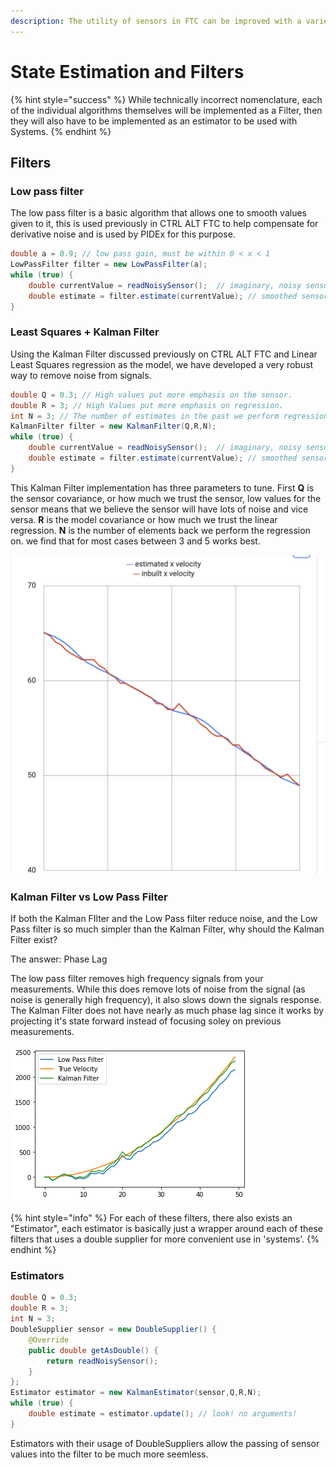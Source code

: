 ```yaml
---
description: The utility of sensors in FTC can be improved with a variety of algorithms.
---
```


# State Estimation and Filters

{% hint style="success" %}
While technically incorrect nomenclature, each of the individual algorithms themselves will be implemented as a Filter, then they will also have to be implemented as an estimator to be used with Systems. 
{% endhint %}

## Filters

### Low pass filter

The low pass filter is a basic algorithm that allows one to smooth values given to it, this is used previously in CTRL ALT FTC to help compensate for derivative noise and is used by PIDEx for this purpose. 

```java
double a = 0.9; // low pass gain, must be within 0 < x < 1
LowPassFilter filter = new LowPassFilter(a);
while (true) {
    double currentValue = readNoisySensor();  // imaginary, noisy sensor
    double estimate = filter.estimate(currentValue); // smoothed sensor
}
```

### Least Squares + Kalman Filter

Using the Kalman Filter discussed previously on CTRL ALT FTC and Linear Least Squares regression as the model,  we have developed a very robust way to remove noise from signals. 

```java
double Q = 0.3; // High values put more emphasis on the sensor.
double R = 3; // High Values put more emphasis on regression.
int N = 3; // The number of estimates in the past we perform regression on.
KalmanFilter filter = new KalmanFilter(Q,R,N);
while (true) {
    double currentValue = readNoisySensor();  // imaginary, noisy sensor
    double estimate = filter.estimate(currentValue); // smoothed sensor
}
```

This Kalman Filter implementation has three parameters to tune. First **Q** is the sensor covariance, or how much we trust the sensor, low values for the sensor means that we believe the sensor will have lots of noise and vice versa. **R** is the model covariance or how much we trust the linear regression. **N** is the number of elements back we perform the regression on. we find that for most cases between 3 and 5 works best. 

![Kalman Filter smoothing real velocity data from encoder. ](../.gitbook/assets/KalmanFilterExample.png)

### Kalman Filter vs Low Pass Filter

If both the Kalman FIlter and the Low Pass filter reduce noise, and the Low Pass filter is so much simpler than the Kalman Filter, why should the Kalman Filter exist? 

The answer: Phase Lag

The low pass filter removes high frequency signals from your measurements. While this does remove lots of noise from the signal (as noise is generally high frequency), it also slows down the signals response. The Kalman Filter does not have nearly as much phase lag since it works by projecting it's state forward instead of focusing soley on previous measurements.  

![Kalman Filter vs Low Pass Filter Comparison](<../.gitbook/assets/Kalman Filter vs Low Pass filter.png>)

{% hint style="info" %}
For each of these filters, there also exists an "Estimator", each estimator is basically just a wrapper around each of these filters that uses a double supplier for more convenient use in 'systems'. 
{% endhint %}

### Estimators

```java
double Q = 0.3;
double R = 3;
int N = 3;
DoubleSupplier sensor = new DoubleSupplier() {
	@Override
	public double getAsDouble() {
		return readNoisySensor();
	}
};
Estimator estimator = new KalmanEstimator(sensor,Q,R,N);
while (true) {
	double estimate = estimator.update(); // look! no arguments!
}
```

Estimators with their usage of DoubleSuppliers allow the passing of sensor values into the filter to be much more seemless. 
